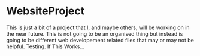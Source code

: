 WebsiteProject
==============
This is just a bit of a project that I, and maybe others, will be working on in the near future. This is not going to be an organised thing but instead is going to be different web developement related files that may or may not be helpful.
Testing. If This Works...
